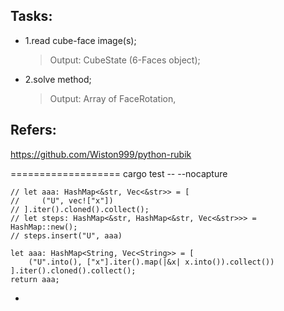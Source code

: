 
## Tasks:
- 1.read cube-face image(s);
	> Output: CubeState (6-Faces object);
- 2.solve method;
	> Output: Array of FaceRotation,


## Refers:
https://github.com/Wiston999/python-rubik



===================
cargo test -- --nocapture

```$rust
// let aaa: HashMap<&str, Vec<&str>> = [
//     ("U", vec!["x"])
// ].iter().cloned().collect();
// let steps: HashMap<&str, HashMap<&str, Vec<&str>>> = HashMap::new();
// steps.insert("U", aaa)

let aaa: HashMap<String, Vec<String>> = [
    ("U".into(), ["x"].iter().map(|&x| x.into()).collect())
].iter().cloned().collect();
return aaa;
```

+
